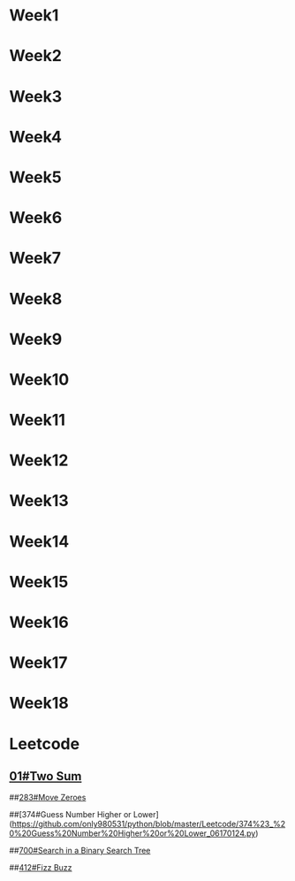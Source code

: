 # Week1

# Week2

# Week3

# Week4

# Week5

# Week6

# Week7

# Week8

# Week9

# Week10

# Week11

# Week12

# Week13

# Week14

# Week15

# Week16

# Week17

# Week18

# Leetcode

## [01#Two Sum](https://github.com/only980531/python/blob/master/Leetcode/1%23_%20Two%20Sum_06170124.py)

##[283#Move Zeroes](https://github.com/only980531/python/blob/master/Leetcode/283%23_%20Move%20Zeroes_06170124.py)

##[374#Guess Number Higher or Lower]
(https://github.com/only980531/python/blob/master/Leetcode/374%23_%20%20Guess%20Number%20Higher%20or%20Lower_06170124.py)

##[700#Search in a Binary Search Tree](https://github.com/only980531/python/blob/master/Leetcode/700%23_%20Search%20in%20a%20Binary%20Search%20Tree_06170124.py)

##[412#Fizz Buzz](https://github.com/only980531/python/blob/master/Leetcode/412%23_%20Fizz%20Buzz_06170124.py)



